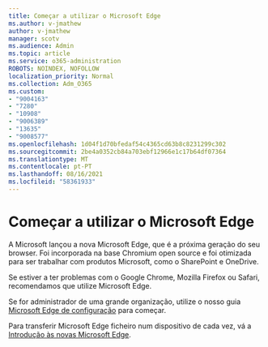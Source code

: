 ```yaml
---
title: Começar a utilizar o Microsoft Edge
ms.author: v-jmathew
author: v-jmathew
manager: scotv
ms.audience: Admin
ms.topic: article
ms.service: o365-administration
ROBOTS: NOINDEX, NOFOLLOW
localization_priority: Normal
ms.collection: Adm_O365
ms.custom:
- "9004163"
- "7280"
- "10908"
- "9006389"
- "13635"
- "9008577"
ms.openlocfilehash: 1d04f1d70bfedaf54c4365cd63b8c8231299c302
ms.sourcegitcommit: 2be4a0352cb84a703ebf12966e1c17b64df07364
ms.translationtype: MT
ms.contentlocale: pt-PT
ms.lasthandoff: 08/16/2021
ms.locfileid: "58361933"
---
```

# <a name="start-using-microsoft-edge"></a>Começar a utilizar o Microsoft Edge

A Microsoft lançou a nova Microsoft Edge, que é a próxima geração do seu browser. Foi incorporada na base Chromium open source e foi otimizada para ser trabalhar com produtos Microsoft, como o SharePoint e OneDrive.

Se estiver a ter problemas com o Google Chrome, Mozilla Firefox ou Safari, recomendamos que utilize Microsoft Edge.

Se for administrador de uma grande organização, utilize o nosso guia [Microsoft Edge de configuração](https://go.microsoft.com/fwlink/?linkid=2142423) para começar.

Para transferir Microsoft Edge ficheiro num dispositivo de cada vez, vá a [Introdução às novas Microsoft Edge](https://go.microsoft.com/fwlink/?linkid=2141049).
